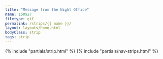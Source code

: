 ```yaml
---
title: "Message from the Night Office"
name: 150927
filetype: gif
permalink: /strips/{{ name }}/
layout: layouts/home.html
bodyClass: strip
tags: strip
---
```


{% include "partials/strip.html" %}
{% include "partials/nav-strips.html" %}